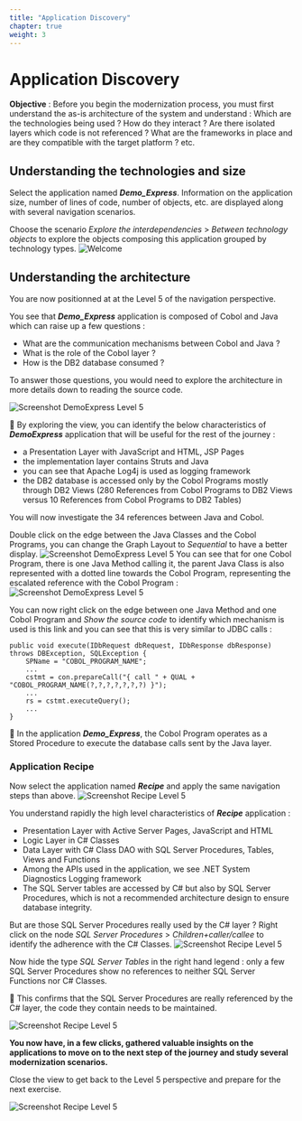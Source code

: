 ```yaml
---
title: "Application Discovery"
chapter: true
weight: 3
---
```


# Application Discovery 

**Objective** : Before you begin the modernization process, you must first understand the as-is architecture of the system and understand : Which are the technologies being used ? How do they interact ? Are there isolated layers which code is not referenced ? What are the frameworks in place and are they compatible with the target platform ? etc. 

## Understanding the technologies and size 

Select the application named ***Demo_Express***.
Information on the application size, number of lines of code, number of objects, etc. are displayed along with several navigation scenarios.

Choose the scenario *Explore the interdependencies* > *Between technology objects* to explore the objects composing this application grouped by technology types.
![Welcome](/images/DemoExpress_welcome.png)


## Understanding the architecture 

You are now positionned at at the Level 5 of the navigation perspective.

You see that ***Demo_Express*** application is composed of Cobol and Java which can raise up a few questions : 
- What are the communication mechanisms between Cobol and Java ?
- What is the role of the Cobol layer ?
- How is the DB2 database consumed ?

To answer those questions, you would need to explore the architecture in more details down to reading the source code.


![Screenshot DemoExpress Level 5](/images/DemoExpress_Level5.PNG) 

:memo: By exploring the view, you can identify the below characteristics of ***DemoExpress*** application that will be useful for the rest of the journey : 
- a Presentation Layer with JavaScript and HTML, JSP Pages 
- the implementation layer contains Struts and Java
- you can see that Apache Log4j is used as logging framework  
- the DB2 database is accessed only by the Cobol Programs mostly through DB2 Views (280 References from Cobol Programs to DB2 Views versus 10 References from Cobol Programs to DB2 Tables)

You will now investigate the 34 references between Java and Cobol.

Double click on the edge between the Java Classes and the Cobol Programs, you can change the Graph Layout to *Sequential* to have a better display.
![Screenshot DemoExpress Level 5](/images/DemoExpress_JavaCobolall.png)
You can see that for one Cobol Program, there is one Java Method calling it, the parent Java Class is also represented with a dotted line towards the Cobol Program, representing the escalated reference with the Cobol Program :
![Screenshot DemoExpress Level 5](/images/DemoExpress_JavaCobol.png)
 
You can now right click on the edge between one Java Method and one Cobol Program and *Show the source code* to identify which mechanism is used is this link and you can see that this is very similar to JDBC calls : 
	
	public void execute(IDbRequest dbRequest, IDbResponse dbResponse) 
	throws DBException, SQLException {
		SPName = "COBOL_PROGRAM_NAME";
		...
		cstmt = con.prepareCall("{ call " + QUAL + "COBOL_PROGRAM_NAME(?,?,?,?,?,?,?) }");
		...				
		rs = cstmt.executeQuery();
		...
	}
	
:memo: In the application ***Demo_Express***, the Cobol Program operates as a Stored Procedure to execute the database calls sent by the Java layer.


### Application Recipe

Now select the application named ***Recipe*** and apply the same navigation steps than above.
 ![Screenshot Recipe Level 5](/images/Recipe_Level5.png)

You understand rapidly the high level characteristics of ***Recipe*** application :
- Presentation Layer with Active Server Pages, JavaScript and HTML
- Logic Layer in C# Classes
- Data Layer with C# Class DAO with SQL Server Procedures, Tables, Views and Functions
- Among the APIs used in the application, we see .NET System Diagnostics Logging framework
- The SQL Server tables are accessed by C# but also by SQL Server Procedures, which is not a recommended architecture design to ensure database integrity. 

But are those SQL Server Procedures really used by the C# layer ?
Right click on the node *SQL Server Procedures* > *Children+caller/callee* to identify the adherence with the C# Classes.
![Screenshot Recipe Level 5](/images/Recipe_SQLProc.png)
 
Now hide the type *SQL Server Tables* in the right hand legend : only a few SQL Server Procedures show no references to neither SQL Server Functions nor C# Classes. 

:memo: This confirms that the SQL Server Procedures are really referenced by the C# layer, the code they contain needs to be maintained.

![Screenshot Recipe Level 5](/images/Recipe_SQLProcDetails.png)


**You now have, in a few clicks, gathered valuable insights on the applications to move on to the next step of the journey and study several modernization scenarios.**

Close the view to get back to the Level 5 perspective and prepare for the next exercise.

![Screenshot Recipe Level 5](/images/Recipe_closeview.png)
